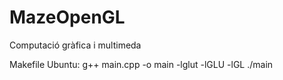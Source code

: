 # MazeOpenGL
Computació gràfica i multimeda


Makefile Ubuntu:
    g++ main.cpp -o main -lglut -lGLU -lGL
    ./main